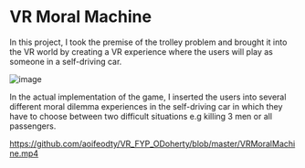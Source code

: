 # VR Moral Machine

In this project, I took the premise of the trolley problem and brought it into the VR world by creating a VR experience where the users will play as someone in a self-driving car.

![image](https://user-images.githubusercontent.com/58044160/200559817-8bf92336-ca07-4711-8f09-83bc63a5dfa2.png)


In the actual implementation of the game, I inserted the users into several different moral dilemma experiences in the self-driving car in which they have to choose between two difficult situations e.g killing 3 men or all passengers. 

https://github.com/aoifeodty/VR_FYP_ODoherty/blob/master/VRMoralMachine.mp4 
